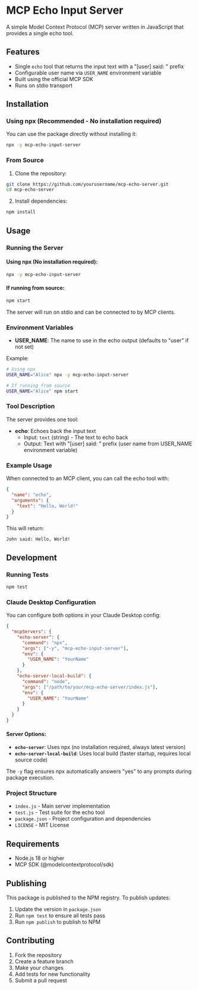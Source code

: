 # MCP Echo Input Server

A simple Model Context Protocol (MCP) server written in JavaScript that provides a single echo tool.

## Features

- Single `echo` tool that returns the input text with a "[user] said: " prefix
- Configurable user name via `USER_NAME` environment variable
- Built using the official MCP SDK
- Runs on stdio transport

## Installation

### Using npx (Recommended - No installation required)

You can use the package directly without installing it:

```bash
npx -y mcp-echo-input-server
```

### From Source

1. Clone the repository:
```bash
git clone https://github.com/yourusername/mcp-echo-server.git
cd mcp-echo-server
```

2. Install dependencies:
```bash
npm install
```

## Usage

### Running the Server

#### Using npx (No installation required):
```bash
npx -y mcp-echo-input-server
```

#### If running from source:
```bash
npm start
```

The server will run on stdio and can be connected to by MCP clients.

### Environment Variables

- **USER_NAME**: The name to use in the echo output (defaults to "user" if not set)

Example:
```bash
# Using npx
USER_NAME="Alice" npx -y mcp-echo-input-server

# If running from source
USER_NAME="Alice" npm start
```

### Tool Description

The server provides one tool:

- **echo**: Echoes back the input text
  - Input: `text` (string) - The text to echo back
  - Output: Text with "[user] said: " prefix (user name from USER_NAME environment variable)

### Example Usage

When connected to an MCP client, you can call the echo tool with:

```json
{
  "name": "echo",
  "arguments": {
    "text": "Hello, World!"
  }
}
```

This will return:

```text
John said: Hello, World!
```

## Development

### Running Tests

```bash
npm test
```

### Claude Desktop Configuration

You can configure both options in your Claude Desktop config:

```json
{
  "mcpServers": {
    "echo-server": {
      "command": "npx",
      "args": ["-y", "mcp-echo-input-server"],
      "env": {
        "USER_NAME": "YourName"
      }
    },
    "echo-server-local-build": {
      "command": "node",
      "args": ["/path/to/your/mcp-echo-server/index.js"],
      "env": {
        "USER_NAME": "YourName"
      }
    }
  }
}
```

#### Server Options:

- **`echo-server`**: Uses npx (no installation required, always latest version)
- **`echo-server-local-build`**: Uses local build (faster startup, requires local source code)

The `-y` flag ensures npx automatically answers "yes" to any prompts during package execution.

### Project Structure

- `index.js` - Main server implementation
- `test.js` - Test suite for the echo tool
- `package.json` - Project configuration and dependencies
- `LICENSE` - MIT License

## Requirements

- Node.js 18 or higher
- MCP SDK (@modelcontextprotocol/sdk)

## Publishing

This package is published to the NPM registry. To publish updates:

1. Update the version in `package.json`
2. Run `npm test` to ensure all tests pass
3. Run `npm publish` to publish to NPM

## Contributing

1. Fork the repository
2. Create a feature branch
3. Make your changes
4. Add tests for new functionality
5. Submit a pull request
